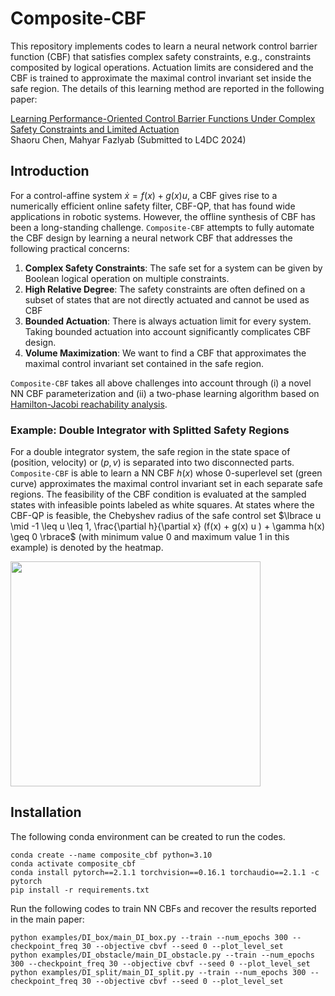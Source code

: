 # Composite-CBF
This repository implements codes to learn a neural network control barrier function (CBF) that satisfies complex safety constraints, e.g., constraints composited by logical operations. Actuation limits are considered and the CBF is trained to approximate the maximal control invariant set inside the safe region. The details of this learning method are reported in the following paper:

[Learning Performance-Oriented Control Barrier Functions Under Complex Safety Constraints and Limited Actuation](https://arxiv.org/abs/2401.05629) \
Shaoru Chen, Mahyar Fazlyab
(Submitted to L4DC 2024)

## Introduction
For a control-affine system $\dot{x} = f(x) + g(x) u$, a CBF gives rise to a numerically efficient online safety filter, CBF-QP, that has found wide applications in robotic systems. However, the offline synthesis of CBF has been a long-standing challenge. `Composite-CBF` attempts to fully automate the CBF design by learning a neural network CBF that addresses the following practical concerns:

1. **Complex Safety Constraints**: The safe set for a system can be given by Boolean logical operation on multiple constraints.
2. **High Relative Degree**: The safety constraints are often defined on a subset of states that are not directly actuated and cannot be used as CBF
3. **Bounded Actuation**: There is always actuation limit for every system. Taking bounded actuation into account significantly complicates CBF design. 
4. **Volume Maximization**: We want to find a CBF that approximates the maximal control invariant set contained in the safe region. 

`Composite-CBF` takes all above challenges into account through (i) a novel NN CBF parameterization and (ii) a two-phase learning algorithm based on [Hamilton-Jacobi reachability analysis](https://arxiv.org/abs/1709.07523). 

### Example: Double Integrator with Splitted Safety Regions

For a double integrator system, the safe region in the state space of (position, velocity) or $(p, v)$ is separated into two disconnected parts. `Composite-CBF` is able to learn a NN CBF $h(x)$ whose $0$-superlevel set (green curve) approximates the maximal control invariant set in each separate safe regions. The feasibility of the CBF condition is evaluated at the sampled states with infeasible points labeled as white squares. At states where the CBF-QP is feasible, the Chebyshev radius of the safe control set $\lbrace u \mid -1 \leq u \leq 1, \frac{\partial h}{\partial x} (f(x) + g(x) u ) + \gamma h(x) \geq 0 \rbrace$ (with minimum value $0$ and maximum value $1$ in this example) is denoted by the heatmap. 

<img src="https://github.com/ShaoruChen/web-materials/blob/main/L4DC_composite_CBF/final_result.png" width=400, height=360> 


## Installation
The following conda environment can be created to run the codes. 

```
conda create --name composite_cbf python=3.10
conda activate composite_cbf
conda install pytorch==2.1.1 torchvision==0.16.1 torchaudio==2.1.1 -c pytorch
pip install -r requirements.txt
```

Run the following codes to train NN CBFs and recover the results reported in the main paper:

```
python examples/DI_box/main_DI_box.py --train --num_epochs 300 --checkpoint_freq 30 --objective cbvf --seed 0 --plot_level_set
python examples/DI_obstacle/main_DI_obstacle.py --train --num_epochs 300 --checkpoint_freq 30 --objective cbvf --seed 0 --plot_level_set
python examples/DI_split/main_DI_split.py --train --num_epochs 300 --checkpoint_freq 30 --objective cbvf --seed 0 --plot_level_set 
```
